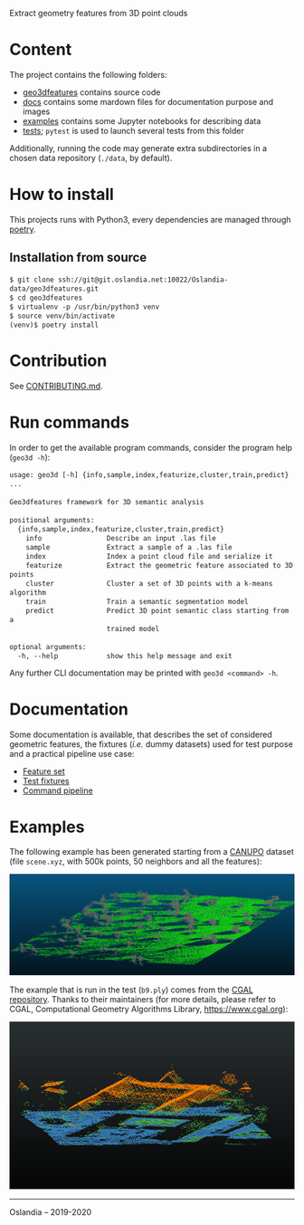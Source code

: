 Extract geometry features from 3D point clouds

# Content

The project contains the following folders:

+ [geo3dfeatures](./geo3dfeatures) contains source code
+ [docs](./docs) contains some mardown files for documentation purpose and
  images
+ [examples](./examples) contains some Jupyter notebooks for describing data
+ [tests](./tests); `pytest` is used to launch several tests from this folder

Additionally, running the code may generate extra subdirectories in a chosen
data repository (`./data`, by default).

# How to install

This projects runs with Python3, every dependencies are managed
through [poetry](https://poetry.eustace.io/).

## Installation from source

```
$ git clone ssh://git@git.oslandia.net:10022/Oslandia-data/geo3dfeatures.git
$ cd geo3dfeatures
$ virtualenv -p /usr/bin/python3 venv
$ source venv/bin/activate
(venv)$ poetry install
```

# Contribution

See [CONTRIBUTING.md](./CONTRIBUTING.md).

# Run commands

In order to get the available program commands, consider the program help (`geo3d -h`):

```
usage: geo3d [-h] {info,sample,index,featurize,cluster,train,predict} ...

Geo3dfeatures framework for 3D semantic analysis

positional arguments:
  {info,sample,index,featurize,cluster,train,predict}
    info                Describe an input .las file
    sample              Extract a sample of a .las file
    index               Index a point cloud file and serialize it
    featurize           Extract the geometric feature associated to 3D points
    cluster             Cluster a set of 3D points with a k-means algorithm
    train               Train a semantic segmentation model
    predict             Predict 3D point semantic class starting from a
                        trained model

optional arguments:
  -h, --help            show this help message and exit
```

Any further CLI documentation may be printed with `geo3d <command> -h`.

# Documentation

Some documentation is available, that describes the set of considered geometric
features, the fixtures (*i.e.* dummy datasets) used for test purpose and a
practical pipeline use case:

- [Feature set](./docs/features.md)
- [Test fixtures](./docs/test_fixtures.md)
- [Command pipeline](./docs/pipeline.md)

# Examples

The following example has been generated starting from
a [CANUPO](http://nicolas.brodu.net/en/recherche/canupo/) dataset (file `scene.xyz`, with 500k points, 50 neighbors and all the features):

![scene](./docs/images/scene_kmean.png)

The example that is run in the test (`b9.ply`) comes from the [CGAL repository](https://github.com/CGAL/cgal/blob/master/Classification/examples/Classification/data/b9.ply). Thanks to their maintainers (for more details, please refer to CGAL, Computational Geometry Algorithms Library, https://www.cgal.org):

![b9](./docs/images/cgal-classif-example.png)

___

Oslandia – 2019-2020
